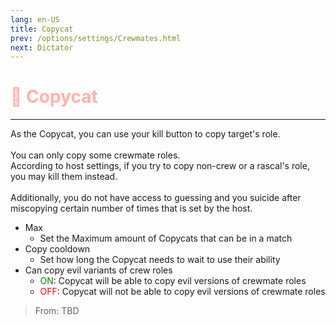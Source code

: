 ```yaml
---
lang: en-US
title: Copycat
prev: /options/settings/Crewmates.html
next: Dictator
---
```


# <font color="#ffb2ab">📝 <b>Copycat</b></font> <Badge text="Power" type="tip" vertical="middle"/>
---

As the Copycat, you can use your kill button to copy target's role.<br><br>
You can only copy some crewmate roles.<br>
According to host settings, if you try to copy non-crew or a rascal's role, you may kill them instead.<br><br>
Additionally, you do not have access to guessing and you suicide after miscopying certain number of times that is set by the host.
* Max
  * Set the Maximum amount of Copycats that can be in a match
* Copy cooldown
  * Set how long the Copycat needs to wait to use their ability
* Can copy evil variants of crew roles
  * <font color=green>ON</font>: Copycat will be able to copy evil versions of crewmate roles
  * <font color=red>OFF</font>: Copycat will not be able to copy evil versions of crewmate roles

> From: TBD